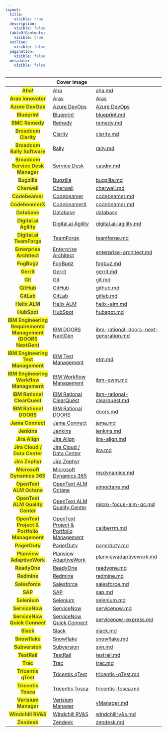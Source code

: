 ```yaml
---
layout:
  title:
    visible: true
  description:
    visible: false
  tableOfContents:
    visible: true
  outline:
    visible: false
  pagination:
    visible: false
  metadata:
    visible: false
---
```


<table data-view="cards">
   <thead>
      <tr>
        <th align="center"></th>
        <th data-hidden data-card-cover data-type="image">Cover image</th>
        <th data-hidden data-card-target data-type="content-ref"></th>
      </tr>
   </thead>
   <tbody>
        <tr>
            <td align="center"><mark style="color:#555555"><strong>Aha!</strong></mark></td>
            <td><a href="../assets/connector/Aha.png">Aha</a></td>
            <td><a href="aha.md">aha.md</a></td>
        </tr>
        <tr>    
            <td align="center"><mark style="color:#555555"><strong>Aras Innovator</strong></mark></td>
            <td><a href="../assets/connector/Aras.png">Aras</a></td>
            <td><a href="aras.md">Aras</a></td>
        </tr>
        <tr>
            <td align="center"><mark style="color:#555555"><strong>Azure DevOps</strong></mark></td>
            <td><a href="../assets/connector/azure.png">Azure DevOps</a></td>
            <td><a href="azure-devops.md">Azure DevOps</a></td>
        </tr>
        <tr>
            <td align="center"><mark style="color:#555555"><strong>Blueprint</strong></mark></td>
            <td><a href="../assets/connector/blueprint.png">Blueprint</a></td>
            <td><a href="blueprint.md">blueprint.md</a></td>
        </tr>
        <tr>
            <td align="center"><mark style="color:#555555"><strong>BMC Remedy</strong></mark></td>
            <td><a href="../assets/connector/bmc_remedy.png">Remedy</a></td> 
            <td><a href="remedy.md">remedy.md</a></td>
        </tr>
        <tr>
            <td align="center"><mark style="color:#555555"><strong>Broadcom<br>Clarity</strong></mark></td>
            <td><a href="../assets/connector/Broadcom_Clarity.png">Clarity</a></td>
            <td><a href="clarity.md">clarity.md</a></td>
        </tr>
        <tr>
            <td align="center"><mark style="color:#555555"><strong>Broadcom<br>Rally Software</strong></mark></td>
            <td><a href="../assets/connector/broadcom_rally.png">Rally</a></td>
            <td><a href="rally.md">rally.md</a></td>
        </tr>
        <tr>
            <td align="center"><mark style="color:#555555"><strong>Broadcom<br>Service Desk Manager</strong></mark></td>
            <td><a href="../assets/connector/broadcom_casdm.png">Service Desk</a></td>
            <td><a href="casdm.md">casdm.md</a></td>
        </tr>
        <tr>
            <td align="center"><mark style="color:#555555"><strong>Bugzilla</strong></mark></td>
            <td><a href="../assets/connector/5_bugzilla.png">Bugzilla</a></td>
            <td><a href="bugzilla.md">bugzilla.md</a></td>
        </tr>
        <tr>
            <td align="center"><mark style="color:#555555"><strong>Cherwell</strong></mark></td>
            <td><a href="../assets/connector/cherwell.png">Cherwell</a></td>
            <td><a href="cherwell.md">cherwell.md</a></td>
        </tr>
        <tr>
            <td align="center"><mark style="color:#555555"><strong>Codebeamer</strong></mark></td>
            <td><a href="../assets/connector/Codebeamer.png">Codebeamer</a></td>
            <td><a href="codebeamer.md">codebeamer.md</a></td>
        </tr>
        <tr>
            <td align="center"><mark style="color:#555555"><strong>CodebeamerX</strong></mark></td>
            <td><a href="../assets/connector/CodebeamerX.png">CodebeamerX</a></td>
            <td><a href="codebeamer.md">codebeamer.md</a></td>
        </tr>
        <tr>
            <td align="center"><mark style="color:#555555"><strong>Database</strong></mark></td>
            <td><a href="../assets/connector/Database.png">Database</a></td>
            <td><a href="database-integration.md">database</a></td>
        </tr>
        <tr>
            <td align="center"><mark style="color:#555555"><strong>Digital.ai<br>Agility</strong></mark></td>
            <td><a href="../assets/connector/Digitalai_Agility.png">Digital.ai Agility</a></td>
            <td><a href="digital.ai-agility.md">digital.ai-agility.md</a></td>
        </tr>
        <tr>
            <td align="center"><mark style="color:#555555"><strong>Digital.ai<br>TeamForge</strong></mark></td>
            <td><a href="../assets/connector/digitalai_teamforge.png">TeamForge</a></td>
            <td><a href="teamforge.md">teamforge.md</a></td>
        </tr>
        <tr>
            <td align="center"><mark style="color:#555555"><strong>Enterprise Architect</strong></mark></td>
            <td><a href="../assets/connector/Enterprise_architect.png">Enterprise Architect</a></td>
            <td><a href="enterprise-architect.md">enterprise-architect.md</a></td>
        </tr>
        <tr>
            <td align="center"><mark style="color:#555555"><strong>FogBugz</strong></mark></td>
            <td><a href="../assets/connector/FogBugz.png">FogBugz</a></td>
            <td><a href="fogbuz.md">fogbuz.md</a></td>
        </tr>
        <tr>
            <td align="center"><mark style="color:#555555"><strong>Gerrit</strong></mark></td>
            <td><a href="../assets/connector/Gerrit.png">Gerrit</a></td>
            <td><a href="gerrit.md">gerrit.md</a></td>
        </tr>
        <tr>
            <td align="center"><mark style="color:#555555"><strong>Git</strong></mark></td>
            <td><a href="../assets/connector/Git.png">Git</a></td>
            <td><a href="git.md">git.md</a></td>
        </tr>
        <tr>
            <td align="center"><mark style="color:#555555"><strong>GitHub</strong></mark></td>
            <td><a href="../assets/connector/GitHub.png">GitHub</a></td>
            <td><a href="github.md">github.md</a></td>
        </tr>
        <tr>
            <td align="center"><mark style="color:#555555"><strong>GitLab</strong></mark></td>
            <td><a href="../assets/connector/GitLab.png">GitLab</a></td>
            <td><a href="gitlab.md">gitlab.md</a></td>
        </tr>
        <tr>
            <td align="center"><mark style="color:#555555"><strong>Helix ALM</strong></mark></td>
            <td><a href="../assets/connector/helix_alm.png">Helix ALM</a></td>
            <td><a href="helix-alm.md">helix-alm.md</a></td>
        </tr>
        <tr>
            <td align="center"><mark style="color:#555555"><strong>HubSpot</strong></mark></td>
            <td><a href="../assets/connector/HubSpot.png">HubSpot</a></td>
            <td><a href="hubspot.md">hubspot.md</a></td>
        </tr>
        <tr>
            <td align="center"><mark style="color:#555555"><strong>IBM Engineering<br>Requirements Management (DOORS NextGen)</strong></mark></td>
            <td><a href="../assets/connector/IBM_doors_nextgen.png">IBM DOORS NextGen</a></td>
            <td><a href="ibm-rational-doors-next-generation.md">ibm-rational-doors-next-generation.md</a></td>
        </tr>
        <tr>
            <td align="center"><mark style="color:#555555"><strong>IBM Engineering<br>Test Management</strong></mark></td>
            <td><a href="../assets/connector/IBM_etm.png">IBM Test Management</a></td>
            <td><a href="etm.md">etm.md</a></td>
        </tr>
        <tr>
            <td align="center"><mark style="color:#555555"><strong>IBM Engineering<br>Workflow Management</strong></mark></td>
            <td><a href="../assets/connector/IBM_ewm.png">IBM Workflow Management</a></td>
            <td><a href="ibm-ewm.md">ibm-ewm.md</a></td>
        </tr>
        <tr>
          <td align="center"><mark style="color:#555555"><strong>IBM Rational<br>ClearQuest</strong></mark></td>
          <td><a href="../assets/connector/IBM_clearquest.png">IBM Rational ClearQuest</a></td>
          <td><a href="ibm-rational-clearquest.md">ibm-rational-clearquest.md</a></td>
        </tr>
        <tr>
          <td align="center"><mark style="color:#555555"><strong>IBM Rational<br>DOORS</strong></mark></td>
          <td><a href="../assets/connector/ibm_rational_doors.png">IBM Rational DOORS</a></td>
          <td><a href="doors.md">doors.md</a></td>
        </tr>
        <tr>
          <td align="center"><mark style="color:#555555"><strong>Jama Connect</strong></mark></td>
          <td><a href="../assets/connector/Jama.png">Jama Connect</a></td>
          <td><a href="jama.md">jama.md</a></td>
        </tr>
        <tr>
          <td align="center"><mark style="color:#555555"><strong>Jenkins</strong></mark></td>
          <td><a href="../assets/connector/Jenkins.png">Jenkins</a></td>
          <td><a href="jenkins.md">jenkins.md</a></td>
        </tr>
        <tr>
          <td align="center"><mark style="color:#555555"><strong>Jira Align</strong></mark></td>
          <td><a href="../assets/connector/Jira_Align.png">Jira Align</a></td>
          <td><a href="jira-align.md">jira-align.md</a></td>
        </tr>
        <tr>
          <td align="center"><mark style="color:#555555"><strong>Jira Cloud / Data Center</strong></mark></td>
          <td><a href="../assets/connector/Jira.png">Jira Cloud / Data Center</a></td>
          <td><a href="jira.md">jira.md</a></td>
        </tr>
        <tr>
          <td align="center"><mark style="color:#555555"><strong>Jira Zephyr</strong></mark></td>
          <td><a href="../assets/connector/zephyr.png">Jira Zephyr</a></td>
          <td><a href="jirazephyrscale.md"></a></td>
        </tr>
        <tr>
          <td align="center"><mark style="color:#555555"><strong>Microsoft Dynamics 365</strong></mark></td>
          <td><a href="../assets/connector/MSD365.png">Microsoft Dynamics 365</a></td>
          <td><a href="msdynamics.md">msdynamics.md</a></td>
        </tr>
        <tr>
          <td align="center"><mark style="color:#555555"><strong>OpenText<br>ALM Octane</strong></mark></td>
          <td><a href="../assets/connector/opentext_alm_octane.png">OpenText ALM Octane</a></td>
          <td><a href="almoctane.md">almoctane.md</a></td>
        </tr>
        <tr>
          <td align="center"><mark style="color:#555555"><strong>OpenText<br>ALM Quality Center</strong></mark></td>
          <td><a href="../assets/connector/opentext_alm_qc.png">OpenText ALM Quality Center</a></td>
          <td><a href="micro-focus-alm-qc.md">micro-focus-alm-qc.md</a></td>
        </tr>
        <tr>
          <td align="center"><mark style="color:#555555"><strong>OpenText<br>Project & Portfolio Management</strong></mark></td>
          <td><a href="../assets/connector/opentext_alm_ppm.png">OpenText Project & Portfolio Management</a></td>
          <td><a href="caliberrm.md">caliberrm.md</a></td>
        </tr>
        <tr>
          <td align="center"><mark style="color:#555555"><strong>PagerDuty</strong></mark></td>
          <td><a href="../assets/connector/PagerDuty.png">PagerDuty</a></td>
          <td><a href="pagerduty.md">pagerduty.md</a></td>
        </tr>
        <tr>
          <td align="center"><mark style="color:#555555"><strong>Planview AdaptiveWork</strong></mark></td>
          <td><a href="../assets/connector/Planview.png">Planview AdaptiveWork</a></td>
          <td><a href="planviewadaptivework.md">planviewadaptivework.md</a></td>
        </tr>
        <tr>
          <td align="center"><mark style="color:#555555"><strong>ReadyOne</strong></mark></td>
          <td><a href="../assets/connector/ReadyOne.png">ReadyOne</a></td>
          <td><a href="readyone.md">readyone.md</a></td>
        </tr>
        <tr>
          <td align="center"><mark style="color:#555555"><strong>Redmine</strong></mark></td>
          <td><a href="../assets/connector/Redmine.png">Redmine</a></td>
          <td><a href="redmine.md">redmine.md</a></td>
        </tr>
        <tr>
          <td align="center"><mark style="color:#555555"><strong>Salesforce</strong></mark></td>
          <td><a href="../assets/connector/Salesforce.png">Salesforce</a></td>
          <td><a href="salesforce.md">salesforce.md</a></td>
        </tr>
        <tr>
          <td align="center"><mark style="color:#555555"><strong>SAP</strong></mark></td>
          <td><a href="../assets/connector/SAP.png">SAP</a></td>
          <td><a href="sap.md">sap.md</a></td>
        </tr>
        <tr>
          <td align="center"><mark style="color:#555555"><strong>Selenium</strong></mark></td>
          <td><a href="../assets/connector/Selenium.png">Selenium</a></td>
          <td><a href="selenium.md">selenium.md</a></td>
        </tr>
        <tr>
          <td align="center"><mark style="color:#555555"><strong>ServiceNow</strong></mark></td>
          <td><a href="../assets/connector/Servicenow.png">ServiceNow</a></td>
          <td><a href="servicenow.md">servicenow.md</a></td>
        </tr>
        <tr>
          <td align="center"><mark style="color:#555555"><strong>ServiceNow Quick Connect</strong></mark></td>
          <td><a href="../assets/connector/Servicenow.png">ServiceNow Quick Connect</a></td>
          <td><a href="servicenow-express.md">servicenow-express.md</a></td>
        </tr>
        <tr>
          <td align="center"><mark style="color:#555555"><strong>Slack</strong></mark></td>
          <td><a href="../assets/connector/Slack.png">Slack</a></td>
          <td><a href="slack.md">slack.md</a></td>
        </tr>
        <tr>
          <td align="center"><mark style="color:#555555"><strong>Snowflake</strong></mark></td>
          <td><a href="../assets/connector/Snowflake.png">Snowflake</a></td>
          <td><a href="snowflake.md">snowflake.md</a></td>
        </tr>
        <tr>
          <td align="center"><mark style="color:#555555"><strong>Subversion</strong></mark></td>
          <td><a href="../assets/connector/Subversion.png">Subversion</a></td>
          <td><a href="svn.md">svn.md</a></td>
        </tr>
        <tr>
          <td align="center"><mark style="color:#555555"><strong>TestRail</strong></mark></td>
          <td><a href="../assets/connector/TestRail.png">TestRail</a></td>
          <td><a href="testrail.md">testrail.md</a></td>
        </tr>
        <tr>
          <td align="center"><mark style="color:#555555"><strong>Trac</strong></mark></td>
          <td><a href="../assets/connector/Trac.png">Trac</a></td>
          <td><a href="trac.md">trac.md</a></td>
        </tr>
        <tr>
          <td align="center"><mark style="color:#555555"><strong>Tricentis<br>qTest</strong></mark></td>
          <td><a href="../assets/connector/Tricentis_qTest.png">Tricentis qTest</a></td>
          <td><a href="tricentis-qTest.md">tricentis-qTest.md</a></td>
        </tr>
        <tr>
          <td align="center"><mark style="color:#555555"><strong>Tricentis<br>Tosca</strong></mark></td>
          <td><a href="../assets/connector/Tricentis_Tosca.png">Tricentis Tosca</a></td>
          <td><a href="tricentis-tosca.md">tricentis-tosca.md</a></td>
        </tr>
        <tr>
          <td align="center"><mark style="color:#555555"><strong>Verisium Manager</strong></mark></td>
          <td><a href="../assets/connector/verisium_manager.png">Verisium Manager</a></td>
          <td><a href="vManager.md">vManager.md</a></td>
        </tr>
        <tr>
          <td align="center"><mark style="color:#555555"><strong>Windchill RV&S</strong></mark></td>
          <td><a href="../assets/connector/windchill_rv_s.png">Windchill RV&S</a></td>
          <td><a href="windchillrv&s.md">windchillrv&s.md</a></td>
        </tr>
        <tr>
          <td align="center"><mark style="color:#555555"><strong>Zendesk</strong></mark></td>
          <td><a href="../assets/connector/Zendesk.png">Zendesk</a></td>
          <td><a href="zendesk.md">zendesk.md</a></td>
        </tr>
    </tbody>
</table>


